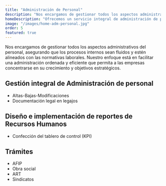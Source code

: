 ```yaml
---
title: "Administración de Personal"
description: "Nos encargamos de gestionar todos los aspectos administrativos del personal, asegurando que los procesos internos sean fluidos y estén alineados con las normativas laborales. Nuestro enfoque está en facilitar una administración ordenada y eficiente que permita a las empresas concentrarse en su crecimiento y objetivos estratégicos."
homeDescription: "Ofrecemos un servicio integral de administración de personal que garantiza una gestión ordenada y actualizada de toda la documentación y procesos vinculados al ciclo de vida del empleado."
image: "/images/home-adm-personal.jpg"
order: 5
featured: true
---
```


Nos encargamos de gestionar todos los aspectos administrativos del personal, asegurando que los procesos internos sean fluidos y estén alineados con las normativas laborales. Nuestro enfoque está en facilitar una administración ordenada y eficiente que permita a las empresas concentrarse en su crecimiento y objetivos estratégicos.

## Gestión integral de Administración de personal

- Altas-Bajas-Modificaciones
- Documentación legal en legajos

## Diseño e implementación de reportes de Recursos Humanos

- Confección del tablero de control (KPI)

## Trámites

- AFIP
- Obra social
- ART
- Sindicatos